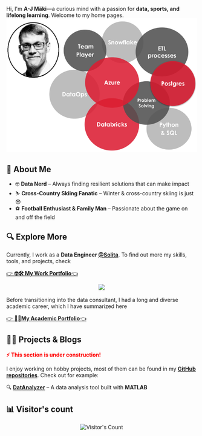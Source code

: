 <!-- Please be freely to check my codes -->

<!-- # 👋 Welcome! I'm **A-J Mäki** -->
Hi, I'm **A-J Mäki**—a curious mind with a passion for **data, sports, and lifelong learning**. Welcome to my home pages.  
![my](pics/ajm_de_bubble.png)

## 🚀 **About Me**  

- 🤓 **Data Nerd** – Always finding resilient solutions that can make impact   
- ⛷️ **Cross-Country Skiing Fanatic** – Winter & cross-country skiing is just 😎  
- ⚽ **Football Enthusiast & Family Man** – Passionate about the game on and off the field  

## 🔍 **Explore More**  
Currently, I work as a **Data Engineer [@Solita](https://www.solita.fi/)**. 
To find out more my skills, tools, and projects, check
<!-- Check out <a href="https://anahill.github.io/portfolio/" class="green-text">**🤓My Work Portfolio**</a> to find out more my skills, tools, and projects. 🛠️ -->

[👉 **🤓🛠️ My Work Portfolio**👈](https://anahill.github.io/portfolio/)

<p align="center">
  <img src="https://skillicons.dev/icons?i=azure,postgres,python,powershell,bash" />
</p>
<!-- 
Before transitioning into the world of data, I had a long and diverse academic career. Dive into 
<a href="https://anahill.github.io/academic-portfolio/" class="red-text">**👨‍🔬My Academic Portfolio**</a> to explore my research.   -->
Before transitioning into the data consultant, I had a long and diverse academic career, which I have summarized here 

[👉 **👨‍🔬My Academic Portfolio**👈](https://anahill.github.io/academic-portfolio/)


## 📂📝 Projects & Blogs
<span style="color:red"><strong>⚡ This section is under construction!</strong></span>  

I enjoy working on hobby projects, most of them can be found in my **[GitHub repositories](https://github.com/AnaHill?tab=repositories)**. Check out for example:  

🔍 **[DatAnalyzer](https://github.com/AnaHill/DatAnalyzer)** – A data analysis tool built with **MATLAB**

## 📊 **Visitor's count**
<div align="center">   
  <img src="https://profile-counter.glitch.me/AnaHill/count.svg" alt="Visitor's Count" />
</div>

